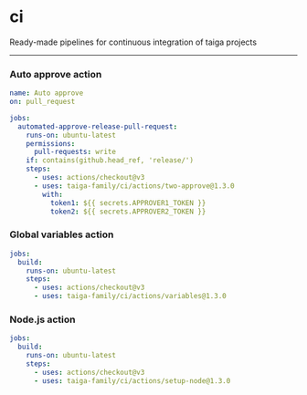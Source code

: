 # ci

Ready-made pipelines for continuous integration of taiga projects

---

### Auto approve action

```yml
name: Auto approve
on: pull_request

jobs:
  automated-approve-release-pull-request:
    runs-on: ubuntu-latest
    permissions:
      pull-requests: write
    if: contains(github.head_ref, 'release/')
    steps:
      - uses: actions/checkout@v3
      - uses: taiga-family/ci/actions/two-approve@1.3.0
        with:
          token1: ${{ secrets.APPROVER1_TOKEN }}
          token2: ${{ secrets.APPROVER2_TOKEN }}
```

### Global variables action

```yml
jobs:
  build:
    runs-on: ubuntu-latest
    steps:
      - uses: actions/checkout@v3
      - uses: taiga-family/ci/actions/variables@1.3.0
```

### Node.js action

```yml
jobs:
  build:
    runs-on: ubuntu-latest
    steps:
      - uses: actions/checkout@v3
      - uses: taiga-family/ci/actions/setup-node@1.3.0
```
